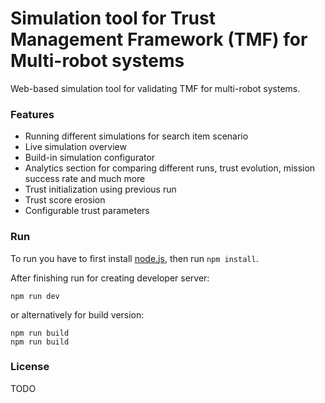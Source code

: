 # Simulation tool for Trust Management Framework (TMF) for Multi-robot systems

Web-based simulation tool for validating TMF for multi-robot systems.

### Features

- Running different simulations for search item scenario
- Live simulation overview
- Build-in simulation configurator
- Analytics section for comparing different runs, trust evolution, mission success rate and much more
- Trust initialization using previous run
- Trust score erosion
- Configurable trust parameters

### Run

To run you have to first install [node.js](https://nodejs.org/), then run `npm install`.

After finishing run for creating developer server:

`npm run dev`

or alternatively for build version:

```
npm run build
npm run build

```

### License

TODO
